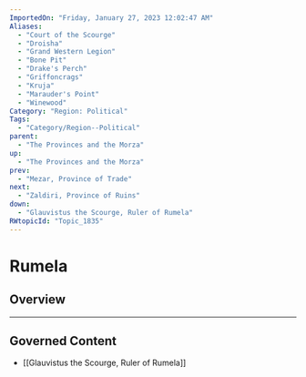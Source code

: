 ```yaml
---
ImportedOn: "Friday, January 27, 2023 12:02:47 AM"
Aliases:
  - "Court of the Scourge"
  - "Droisha"
  - "Grand Western Legion"
  - "Bone Pit"
  - "Drake's Perch"
  - "Griffoncrags"
  - "Kruja"
  - "Marauder's Point"
  - "Winewood"
Category: "Region: Political"
Tags:
  - "Category/Region--Political"
parent:
  - "The Provinces and the Morza"
up:
  - "The Provinces and the Morza"
prev:
  - "Mezar, Province of Trade"
next:
  - "Zaldiri, Province of Ruins"
down:
  - "Glauvistus the Scourge, Ruler of Rumela"
RWtopicId: "Topic_1835"
---
```

# Rumela
## Overview
---
## Governed Content
- [[Glauvistus the Scourge, Ruler of Rumela]]

